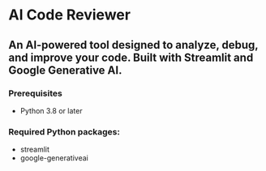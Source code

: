 # AI Code Reviewer
## An AI-powered tool designed to analyze, debug, and improve your code. Built with Streamlit and Google Generative AI.

### Prerequisites
* Python 3.8 or later
### Required Python packages:
* streamlit
* google-generativeai

